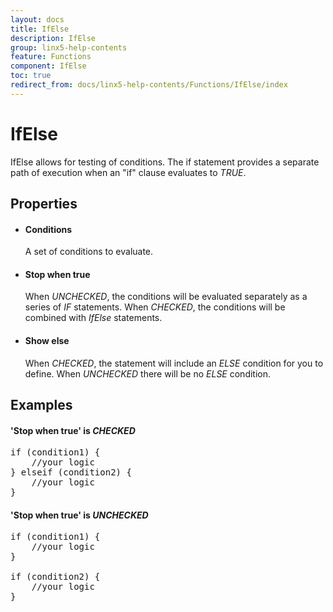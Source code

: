 ```yaml
---
layout: docs
title: IfElse
description: IfElse
group: linx5-help-contents
feature: Functions
component: IfElse
toc: true
redirect_from: docs/linx5-help-contents/Functions/IfElse/index
---
```

IfElse
======

IfElse allows for testing of conditions. The if statement provides a
separate path of execution when an "if" clause evaluates to *TRUE*.

Properties
----------

-  #### Conditions

    A set of conditions to evaluate.

-  #### Stop when true

    When *UNCHECKED*, the conditions will be evaluated separately as a
    series of *IF* statements. When *CHECKED*, the conditions will be
    combined with *IfElse* statements.

-  #### Show else

    When *CHECKED*, the statement will include an *ELSE* condition for
    you to define. When *UNCHECKED* there will be no *ELSE* condition.

Examples
--------

#### 'Stop when true' is *CHECKED*
<pre>
if (condition1) {
	//your logic  
} elseif (condition2) {
	//your logic  
}
</pre>
#### 'Stop when true' is *UNCHECKED*
<pre>
if (condition1) {
	//your logic  
}

if (condition2) {
	//your logic  
}
</pre>
